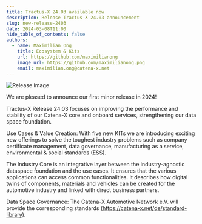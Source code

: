 ```yaml
---
title: Tractus-X 24.03 available now
description: Release Tractus-X 24.03 announcement 
slug: new-release-2403
date: 2024-03-08T11:00
hide_table_of_contents: false
authors:
  - name: Maximilian Ong
    title: Ecosystem & Kits
    url: https://github.com/maximilianong
    image_url: https://github.com/maximilianong.png
    email: maximilian.ong@catena-x.net
---
```


![Release Image](@site/static/img/Tractus-X_Release24.03.png)

We are pleased to announce our first minor release in 2024!

Tractus-X Release 24.03 focuses on improving the performance and stability of our Catena-X core and onboard services, strengthening our data space foundation.

Use Cases & Value Creation: With five new KITs we are introducing exciting new offerings to solve the toughest industry problems such as company certificate management, data governance, manufacturing as a service, environmental & social standards (ESS).

The Industry Core is an integrative layer between the industry-agnostic dataspace foundation and the use cases. It ensures that the various applications can access common functionalities. It describes how digital twins of components, materials and vehicles can be created for the automotive industry and linked with direct business partners. 

Data Space Governance: The Catena-X Automotive Network e.V. will provide the corresponding standards (https://catena-x.net/de/standard-library).